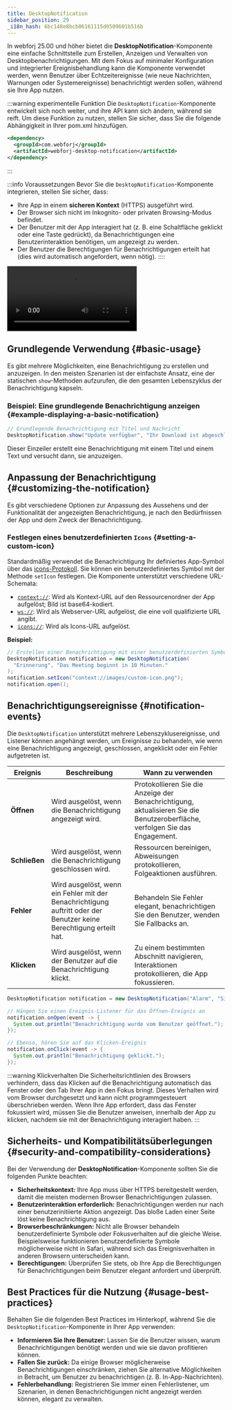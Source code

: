 ```yaml
---
title: DesktopNotification
sidebar_position: 29
_i18n_hash: 6bc148e8bcb06161115d0509601b516b
---
```

<DocChip chip='since' label='25.00' />
<DocChip chip='experimental' />
<JavadocLink type="desktop-notification" location="com/webforj/component/desktopnotification/DesktopNotification" top='true'/>

In webforj 25.00 und höher bietet die **DesktopNotification**-Komponente eine einfache Schnittstelle zum Erstellen, Anzeigen und Verwalten von Desktopbenachrichtigungen. Mit dem Fokus auf minimaler Konfiguration und integrierter Ereignisbehandlung kann die Komponente verwendet werden, wenn Benutzer über Echtzeitereignisse (wie neue Nachrichten, Warnungen oder Systemereignisse) benachrichtigt werden sollen, während sie Ihre App nutzen.

:::warning experimentelle Funktion
Die `DesktopNotification`-Komponente entwickelt sich noch weiter, und ihre API kann sich ändern, während sie reift. Um diese Funktion zu nutzen, stellen Sie sicher, dass Sie die folgende Abhängigkeit in Ihrer pom.xml hinzufügen.

```xml
<dependency>
  <groupId>com.webforj</groupId>
  <artifactId>webforj-desktop-notification</artifactId>
</dependency>
```
:::

:::info Voraussetzungen
Bevor Sie die `DesktopNotification`-Komponente integrieren, stellen Sie sicher, dass:

- Ihre App in einem **sicheren Kontext** (HTTPS) ausgeführt wird.
- Der Browser sich nicht im Inkognito- oder privaten Browsing-Modus befindet.
- Der Benutzer mit der App interagiert hat (z. B. eine Schaltfläche geklickt oder eine Taste gedrückt), da Benachrichtigungen eine Benutzerinteraktion benötigen, um angezeigt zu werden.
- Der Benutzer die Berechtigungen für Benachrichtigungen erteilt hat (dies wird automatisch angefordert, wenn nötig).
::::

<div class="videos-container">
  <video controls>
    <source src="https://cdn.webforj.com/webforj-documentation/video/release/desktop_notifications.mp4" type="video/mp4"/>
  </video>
</div>

## Grundlegende Verwendung {#basic-usage}

Es gibt mehrere Möglichkeiten, eine Benachrichtigung zu erstellen und anzuzeigen. In den meisten Szenarien ist der einfachste Ansatz, eine der statischen `show`-Methoden aufzurufen, die den gesamten Lebenszyklus der Benachrichtigung kapseln.

### Beispiel: Eine grundlegende Benachrichtigung anzeigen {#example-displaying-a-basic-notification}

```java
// Grundlegende Benachrichtigung mit Titel und Nachricht
DesktopNotification.show("Update verfügbar", "Ihr Download ist abgeschlossen!");
```

Dieser Einzeiler erstellt eine Benachrichtigung mit einem Titel und einem Text und versucht dann, sie anzuzeigen.

## Anpassung der Benachrichtigung {#customizing-the-notification}

Es gibt verschiedene Optionen zur Anpassung des Aussehens und der Funktionalität der angezeigten Benachrichtigung, je nach den Bedürfnissen der App und dem Zweck der Benachrichtigung.

### Festlegen eines benutzerdefinierten `Icons` {#setting-a-custom-icon}

Standardmäßig verwendet die Benachrichtigung Ihr definiertes App-Symbol über das [icons-Protokoll](../managing-resources/assets-protocols#the-icons-protocol). Sie können ein benutzerdefiniertes Symbol mit der Methode `setIcon` festlegen. Die Komponente unterstützt verschiedene URL-Schemata:

- [`context://`](../managing-resources/assets-protocols#the-context-protocol): Wird als Kontext-URL auf den Ressourcenordner der App aufgelöst; Bild ist base64-kodiert.
- [`ws://`](../managing-resources/assets-protocols#the-webserver-protocol): Wird als Webserver-URL aufgelöst, die eine voll qualifizierte URL angibt.
- [`icons://`](../managing-resources/assets-protocols#the-icons-protocol): Wird als Icons-URL aufgelöst.

**Beispiel:**

```java
// Erstellen einer Benachrichtigung mit einer benutzerdefinierten Symbol-URL
DesktopNotification notification = new DesktopNotification(
  "Erinnerung", "Das Meeting beginnt in 10 Minuten."
);
notification.setIcon("context://images/custom-icon.png");
notification.open();
```

## Benachrichtigungsereignisse {#notification-events}

Die `DesktopNotification` unterstützt mehrere Lebenszyklusereignisse, und Listener können angehängt werden, um Ereignisse zu behandeln, wie wenn eine Benachrichtigung angezeigt, geschlossen, angeklickt oder ein Fehler aufgetreten ist.

| Ereignis                  | Beschreibung                                           | Wann zu verwenden                                               |
|-----------------------------|-------------------------------------------------------|-----------------------------------------------------------|
| **Öffnen** | Wird ausgelöst, wenn die Benachrichtigung angezeigt wird.       | Protokollieren Sie die Anzeige der Benachrichtigung, aktualisieren Sie die Benutzeroberfläche, verfolgen Sie das Engagement.    |
| **Schließen**| Wird ausgelöst, wenn die Benachrichtigung geschlossen wird.         | Ressourcen bereinigen, Abweisungen protokollieren, Folgeaktionen ausführen.|
| **Fehler**| Wird ausgelöst, wenn ein Fehler mit der Benachrichtigung auftritt oder der Benutzer keine Berechtigung erteilt hat.| Behandeln Sie Fehler elegant, benachrichtigen Sie den Benutzer, wenden Sie Fallbacks an.  |
| **Klicken**| Wird ausgelöst, wenn der Benutzer auf die Benachrichtigung klickt. | Zu einem bestimmten Abschnitt navigieren, Interaktionen protokollieren, die App fokussieren. |

```java
DesktopNotification notification = new DesktopNotification("Alarm", "Sie haben eine neue Nachricht!")

// Hängen Sie einen Ereignis-Listener für das Öffnen-Ereignis an
notification.onOpen(event -> {
  System.out.println("Benachrichtigung wurde vom Benutzer geöffnet.");
});

// Ebenso, hören Sie auf das Klicken-Ereignis
notification.onClick(event -> {
  System.out.println("Benachrichtigung geklickt.");
});
```

:::warning Klickverhalten
Die Sicherheitsrichtlinien des Browsers verhindern, dass das Klicken auf die Benachrichtigung automatisch das Fenster oder den Tab Ihrer App in den Fokus bringt. Dieses Verhalten wird vom Browser durchgesetzt und kann nicht programmgesteuert überschrieben werden. Wenn Ihre App erfordert, dass das Fenster fokussiert wird, müssen Sie die Benutzer anweisen, innerhalb der App zu klicken, nachdem sie mit der Benachrichtigung interagiert haben.
:::

## Sicherheits- und Kompatibilitätsüberlegungen {#security-and-compatibility-considerations}

Bei der Verwendung der **DesktopNotification**-Komponente sollten Sie die folgenden Punkte beachten:

- **Sicherheitskontext:** Ihre App muss über HTTPS bereitgestellt werden, damit die meisten modernen Browser Benachrichtigungen zulassen.
- **Benutzerinteraktion erforderlich:** Benachrichtigungen werden nur nach einer benutzerinitiierte Aktion angezeigt. Das bloße Laden einer Seite löst keine Benachrichtigung aus.
- **Browserbeschränkungen:** Nicht alle Browser behandeln benutzerdefinierte Symbole oder Fokusverhalten auf die gleiche Weise. Beispielsweise funktionieren benutzerdefinierte Symbole möglicherweise nicht in Safari, während sich das Ereignisverhalten in anderen Browsern unterscheiden kann.
- **Berechtigungen:** Überprüfen Sie stets, ob Ihre App die Berechtigungen für Benachrichtigungen beim Benutzer elegant anfordert und überprüft.

## Best Practices für die Nutzung {#usage-best-practices}

Behalten Sie die folgenden Best Practices im Hinterkopf, während Sie die `DesktopNotification`-Komponente in Ihrer App verwenden:

- **Informieren Sie Ihre Benutzer:** Lassen Sie die Benutzer wissen, warum Benachrichtigungen benötigt werden und wie sie davon profitieren können.
- **Fallen Sie zurück:** Da einige Browser möglicherweise Benachrichtigungen einschränken, ziehen Sie alternative Möglichkeiten in Betracht, um Benutzer zu benachrichtigen (z. B. In-App-Nachrichten).
- **Fehlerbehandlung:** Registrieren Sie immer einen Fehlerlistener, um Szenarien, in denen Benachrichtigungen nicht angezeigt werden können, elegant zu verwalten.
